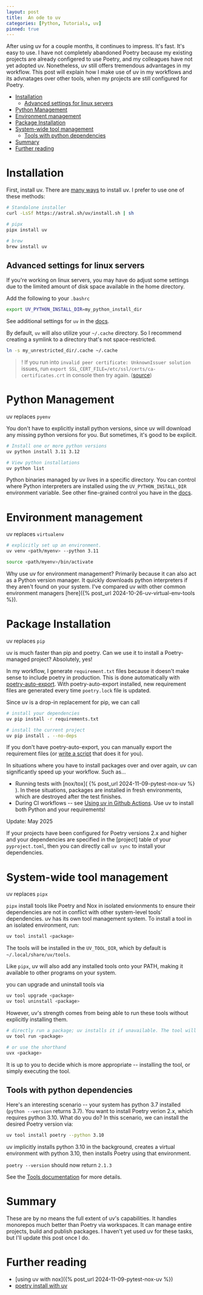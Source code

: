 ```yaml
---
layout: post
title:  An ode to uv
categories: [Python, Tutorials, uv]
pinned: true
---
```

After using uv for a couple months, it continues to impress. It's fast. It's easy to use. I have not completely abandoned Poetry because my existing projects are already configered to use Poetry, and my colleagues have not yet adopted uv. Nonetheless, uv still offers tremendous advantages in my workflow. This post will explain how I make use of uv in my workflows and its advnatages over other tools, when my projects are still configured for Poetry.

- [Installation](#installation)
  - [Advanced settings for linux servers](#advanced-settings-for-linux-servers)
- [Python Management](#python-management)
- [Environment management](#environment-management)
- [Package Installation](#package-installation)
- [System-wide tool management](#system-wide-tool-management)
  - [Tools with python dependencies](#tools-with-python-dependencies)
- [Summary](#summary)
- [Further reading](#further-reading)


# Installation
First, install uv. There are [many ways](https://docs.astral.sh/uv/getting-started/installation/#cargo) to install uv. I prefer to use one of these methods:
```bash
# Standalone installer 
curl -LsSf https://astral.sh/uv/install.sh | sh

# pipx
pipx install uv

# brew
brew install uv
```

## Advanced settings for linux servers
If you're working on linux servers, you may have do adjust some settings due to the limited amount of disk space available in the home directory.

Add the following to your `.bashrc`
```bash
export UV_PYTHON_INSTALL_DIR=my_python_install_dir
```
See additional settings for `uv` in the [docs](https://docs.astral.sh/uv/configuration/environment/#uv_python_install_dir).

By default, `uv` will also utilize your `~/.cache` directory. So I recommend creating a symlink to a directory that's not space-restricted.
```bash
ln -s my_unrestricted_dir/.cache ~/.cache
```
> ! If you run into `invalid peer certificate: UnknownIssuer solution` issues, run `export SSL_CERT_FILE=/etc/ssl/certs/ca-certificates.crt` in console then try again. ([source](https://github.com/astral-sh/uv/issues/1819))

# Python Management
uv replaces `pyenv`

You don't have to explicitly install python versions, since uv will download any missing python versions for you. But sometimes, it's good to be explicit.
```bash
# Install one or more python versions
uv python install 3.11 3.12

# View python installations
uv python list
```
Python binaries managed by uv lives in a specific directory. You can control where Python interpreters are installed using the `UV_PYTHON_INSTALL_DIR` environment variable. See other fine-grained control you have in the [docs](https://docs.astral.sh/uv/configuration/environment/#uv_python).

# Environment management
uv replaces `virtualenv`

```bash
# explicitly set up an environment.
uv venv <path/myenv> --python 3.11

source <path/myenv>/bin/activate
```
Why use uv for environment management? Primarily because it can also act as a Python version manager. It quickly downloads python interpreters if they aren't found on your system. I've compared uv with other common environment managers [here]({% post_url 2024-10-26-uv-virtual-env-tools %}).

# Package Installation
uv replaces `pip`

uv is much faster than pip and poetry. Can we use it to install a Poetry-managed project? Absolutely, yes!

In my workflow, I generate `requirement.txt` files because it doesn't make sense to include poetry in production. This is done automatically with [poetry-auto-export](https://github.com/Ddedalus/poetry-auto-export). With poetry-auto-export installed, new requirement files are generated every time `poetry.lock` file is updated.

Since uv is a drop-in replacement for pip, we can call
```bash
# install your dependencies
uv pip install -r requirements.txt

# install the current project
uv pip install . --no-deps
```

If you don't have poetry-auto-export, you can manually export the requirement files (or [write a script](https://mil.ad/blog/2024/uv-poetry-install.html) that does it for you).

In situations where you have to install packages over and over again, uv can significantly speed up your workflow. Such as...
* Running tests with [nox/tox]( {% post_url 2024-11-09-pytest-nox-uv %} ). In these situations, packages are installed in fresh environments, which are destroyed after the test finishes.
* During CI workflows -- see [Using uv in Github Actions](https://docs.astral.sh/uv/guides/integration/github/). Use uv to install both Python and your requirements!

Update: May 2025

If your projects have been configured for Poetry versions 2.x and higher and your dependencies are specified in the [project] table of your `pyproject.toml`, then you can directly call  `uv sync` to install your dependencies.

# System-wide tool management
uv replaces `pipx`

`pipx` install tools like Poetry and Nox in isolated envionments to ensure their dependencies are not in conflict with other system-level tools' dependencies. uv has its own tool management system. To install a tool in an isolated environment, run:

```sh
uv tool install <package>
```

The tools will be installed in the `UV_TOOL_DIR`, which by default is  `~/.local/share/uv/tools`.

Like `pipx`, uv will also add any installed tools onto your PATH, making it available to other programs on your system.

you can upgrade and uninstall tools via
```sh
uv tool upgrade <package>
uv tool uninstall <package>
```

However, uv's strength comes from being able to run these tools without explicitly installing them.
```sh
# directly run a package; uv installs it if unavailable. The tool will be uninstalled after the command is completed.
uv tool run <package>

# or use the shorthand
uvx <package>
```

It is up to you to decide which is more appropriate -- installing the tool, or simply executing the tool.

## Tools with python dependencies
Here's an interesting scenario -- your system has python 3.7 installed (`python --version` returns 3.7). You want to install Poetry verion 2.x, which requires python 3.10. What do you do? In this scenario, we can install the desired Poetry version via:

```sh
uv tool install poetry --python 3.10
```

uv implicitly installs python 3.10 in the background, creates a virtual environment with python 3.10, then installs Poetry using that environment.

`poetry --version` should now return `2.1.3`

See the [Tools documentation](https://docs.astral.sh/uv/concepts/tools/) for more details.

# Summary
These are by no means the full extent of uv's capabilities. It handles monorepos much better than Poetry via workspaces. It can manage entire projects, build and publish packages. I haven't yet used uv for these tasks, but I'll update this post once I do.

# Further reading
* [using uv with nox]({% post_url 2024-11-09-pytest-nox-uv %})
* [poetry install with uv](https://mil.ad/blog/2024/uv-poetry-install.html)
